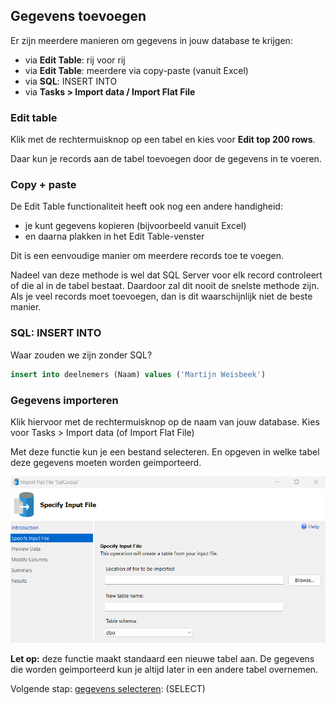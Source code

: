 ## Gegevens toevoegen
Er zijn meerdere manieren om gegevens in jouw database te krijgen:
- via **Edit Table**: rij voor rij
- via **Edit Table**: meerdere via copy-paste (vanuit Excel)
- via **SQL**: INSERT INTO
- via **Tasks > Import data / Import Flat File**

### Edit table
Klik met de rechtermuisknop op een tabel en kies voor **Edit top 200 rows**.

Daar kun je records aan de tabel toevoegen door de gegevens in te voeren.

### Copy + paste
De Edit Table functionaliteit heeft ook nog een andere handigheid: 
- je kunt gegevens kopieren (bijvoorbeeld vanuit Excel)
- en daarna plakken in het Edit Table-venster

Dit is een eenvoudige manier om meerdere records toe te voegen.

Nadeel van deze methode is wel dat SQL Server voor elk record controleert of die al in de tabel bestaat. Daardoor zal dit nooit de snelste methode zijn. 
Als je veel records moet toevoegen, dan is dit waarschijnlijk niet de beste manier.

### SQL: INSERT INTO
Waar zouden we zijn zonder SQL?

```sql
insert into deelnemers (Naam) values ('Martijn Weisbeek')
```

### Gegevens importeren
Klik hiervoor met de rechtermuisknop op de naam van jouw database.
Kies voor Tasks > Import data (of Import Flat File)

Met deze functie kun je een bestand selecteren.
En opgeven in welke tabel deze gegevens moeten worden geimporteerd.

![Gegevens importeren](<images/2025-03-07 00_45_07-Import Flat File 'SqlCursus'.png>)

**Let op:** deze functie maakt standaard een nieuwe tabel aan. 
De gegevens die worden geimporteerd kun je altijd later in een andere tabel overnemen.  

Volgende stap: [gegevens selecteren](5-gegevens-selecteren.md): (SELECT)
